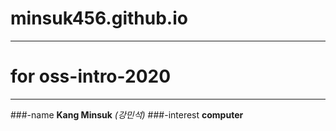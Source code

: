 # minsuk456.github.io
***
# for oss-intro-2020
***
###-name
**Kang Minsuk** *(강민석)*
###-interest
**computer**
